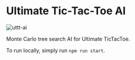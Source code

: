 # Ultimate Tic-Tac-Toe AI
![uttt-ai](https://i.imgur.com/SpgBRTl.png)

Monte Carlo tree search AI for Ultimate TicTacToe.

To run locally, simply run `npm run start`.
